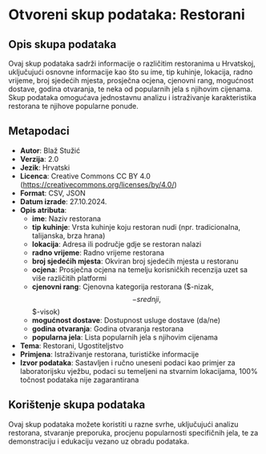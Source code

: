 # Otvoreni skup podataka: Restorani

## Opis skupa podataka

Ovaj skup podataka sadrži informacije o različitim restoranima u Hrvatskoj, uključujući osnovne informacije kao što su ime, tip kuhinje, lokacija, radno vrijeme, broj sjedećih mjesta, prosječna ocjena, cjenovni rang, mogućnost dostave, godina otvaranja, te neka od popularnih jela s njihovim cijenama. Skup podataka omogućava jednostavnu analizu i istraživanje karakteristika restorana te njihove popularne ponude.

## Metapodaci

- **Autor**: Blaž Stužić
- **Verzija**: 2.0
- **Jezik**: Hrvatski
- **Licenca**: Creative Commons CC BY 4.0 (https://creativecommons.org/licenses/by/4.0/)
- **Format**: CSV, JSON
- **Datum izrade**: 27.10.2024.
- **Opis atributa**:
  - **ime**: Naziv restorana
  - **tip kuhinje**: Vrsta kuhinje koju restoran nudi (npr. tradicionalna, talijanska, brza hrana)
  - **lokacija**: Adresa ili područje gdje se restoran nalazi
  - **radno vrijeme**: Radno vrijeme restorana
  - **broj sjedećih mjesta**: Okviran broj sjedećih mjesta u restoranu
  - **ocjena**: Prosječna ocjena na temelju korisničkih recenzija uzet sa više različitih platformi
  - **cjenovni rang**: Cjenovna kategorija restorana ($-nizak, $$-srednji, $$$-visok)
  - **mogućnost dostave**: Dostupnost usluge dostave (da/ne)
  - **godina otvaranja**: Godina otvaranja restorana
  - **popularna jela**: Lista popularnih jela s njihovim cijenama
- **Tema**: Restorani, Ugostiteljstvo
- **Primjena**: Istraživanje restorana, turističke informacije
- **Izvor podataka**: Sastavljen i ručno uneseni podaci kao primjer za laboratorijsku vježbu, podaci su temeljeni na stvarnim lokacijama, 100% točnost podataka nije zagarantirana

## Korištenje skupa podataka

Ovaj skup podataka možete koristiti u razne svrhe, uključujući analizu restorana, stvaranje preporuka, procjenu popularnosti specifičnih jela, te za demonstraciju i edukaciju vezano uz obradu podataka.
